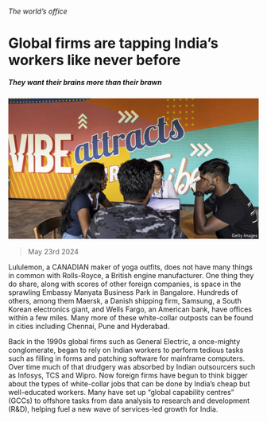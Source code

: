 ###### The world’s office

# Global firms are tapping India’s workers like never before 

##### They want their brains more than their brawn 

![image](images/20240525_WBP501.jpg) 

> May 23rd 2024 

Lululemon, a CANADIAN maker of yoga outfits, does not have many things in common with Rolls-Royce, a British engine manufacturer. One thing they do share, along with scores of other foreign companies, is space in the sprawling Embassy Manyata Business Park in Bangalore. Hundreds of others, among them Maersk, a Danish shipping firm, Samsung, a South Korean electronics giant, and Wells Fargo, an American bank, have offices within a few miles. Many more of these white-collar outposts can be found in cities including Chennai, Pune and Hyderabad.

Back in the 1990s global firms such as General Electric, a once-mighty conglomerate, began to rely on Indian workers to perform tedious tasks such as filling in forms and patching software for mainframe computers. Over time much of that drudgery was absorbed by Indian outsourcers such as Infosys, TCS and Wipro. Now foreign firms have begun to think bigger about the types of white-collar jobs that can be done by India’s cheap but well-educated workers. Many have set up “global capability centres” (GCCs) to offshore tasks from data analysis to research and development (R&amp;D), helping fuel a new wave of services-led growth for India.

